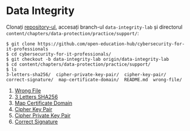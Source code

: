 # Data Integrity

Clonați [repository-ul](https://github.com/open-education-hub/cybersecurity-for-it-professionals), accesați branch-ul `data-integrity-lab` și directorul `content/chapters/data-protection/practice/support/`:

```
$ git clone https://github.com/open-education-hub/cybersecurity-for-it-professionals
$ cd cybersecurity-for-it-professionals/
$ git checkout -b data-integrity-lab origin/data-integrity-lab
$ cd content/chapters/data-protection/practice/support/
$ ls
3-letters-sha256/  cipher-private-key-pair/  cipher-key-pair/  correct-signature/  map-certificate-domain/  README.md  wrong-file/
```

1. [Wrong File](wrong-file/README.md)
1. [3 Letters SHA256](3-letters-sha256/README.md)
1. [Map Certificate Domain](map-certificate-domain/README.md)
1. [Cipher Key Pair](cipher-key-pair/README.md)
1. [Cipher Private Key Pair](cipher-private-key-pair/README.md)
1. [Correct Signature](correct-signature/README.md)

